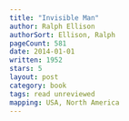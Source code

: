 ```yaml
---
title: "Invisible Man"
author: Ralph Ellison
authorSort: Ellison, Ralph
pageCount: 581
date: 2014-01-01
written: 1952
stars: 5
layout: post
category: book
tags: read unreviewed
mapping: USA, North America
---
```

